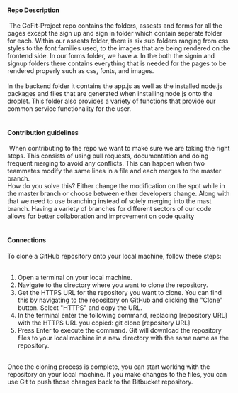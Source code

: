 #### Repo Description <br>
​
The GoFit-Project repo contains the folders, assests and forms for all the pages except the sign up and sign in folder which contain seperate folder for each. Within our assests folder, there is six sub folders ranging from css styles to the font families used, to the images that are being rendered on the frontend side. In our forms folder, we have a. In the both the signin and signup folders there contains everything that is needed for the pages to be rendered properly such as css, fonts, and images.  
<br>
In the backend folder it contains the app.js as well as the installed node.js packages and files that are generated when installing node.js onto the droplet. This folder also provides a variety of functions that provide our common service functionality for the user.  <br>
​
#### Contribution guidelines <br>
​
When contributing to the repo we want to make sure we are taking the right steps. This consists of using pull requests, documentation and doing frequent merging to avoid any conflicts. This can happen when two teammates modify the same lines in a file and each merges to the master branch.  <br>
How do you solve this? Either change the modification on the spot while in the master branch or choose between either developers change. Along with that we need to use branching instead of solely merging into the mast branch. Having a variety of branches for different sectors of our code allows for better collaboration and improvement on code quality  <br>
​
#### Connections  <br>

To clone a GitHub repository onto your local machine, follow these steps: <br>
​
1. Open a terminal on your local machine.
2. Navigate to the directory where you want to clone the repository.
3. Get the HTTPS URL for the repository you want to clone. You can find this by navigating to the repository on GitHub and clicking the "Clone" button. Select "HTTPS" and copy the URL.
4. In the terminal enter the following command, replacing [repository URL] with the HTTPS URL you copied: git clone [repository URL]
5. Press Enter to execute the command. Git will download the repository files to your local machine in a new directory with the same name as the repository.
<br>
Once the cloning process is complete, you can start working with the repository on your local machine. If you make changes to the files, you can use Git to push those changes back to the Bitbucket repository.
​